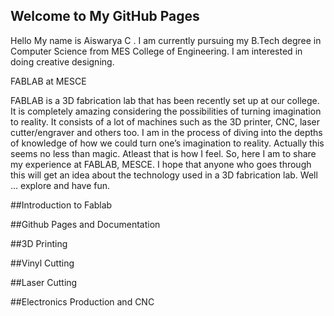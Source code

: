 ## Welcome to My GitHub Pages

Hello
My name is Aiswarya C . I am currently pursuing my B.Tech degree in Computer Science from MES College of Engineering. I am interested in doing creative designing. 

FABLAB at MESCE

FABLAB is a 3D fabrication lab that has been recently set up at our college. It is completely amazing considering the possibilities of turning imagination to reality. It consists of a lot of machines such as the 3D printer, CNC, laser cutter/engraver and others too. I am in the process of diving into the depths of knowledge of how we could turn one’s imagination to reality. Actually this seems no less than magic. Atleast that is how I feel. So, here I am to share my experience at FABLAB, MESCE. I hope that anyone who goes through this will get an idea about the technology used in a 3D fabrication lab. Well … explore and have fun.







##Introduction to Fablab

##Github Pages and Documentation

##3D Printing

##Vinyl Cutting

##Laser Cutting

##Electronics Production and CNC





